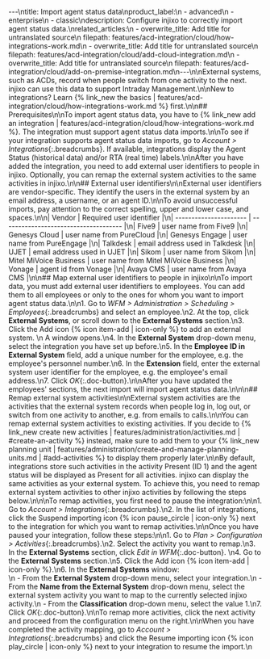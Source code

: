 ---\ntitle: Import agent status data\nproduct_label:\n  - advanced\n  - enterprise\n  - classic\ndescription: Configure injixo to correctly import agent status data.\nrelated_articles:\n  - overwrite_title: Add title for untranslated source\n    filepath: features/acd-integration/cloud/how-integrations-work.md\n  - overwrite_title: Add title for untranslated source\n    filepath: features/acd-integration/cloud/add-cloud-integration.md\n  - overwrite_title: Add title for untranslated source\n    filepath: features/acd-integration/cloud/add-on-premise-integration.md\n---\n\nExternal systems, such as ACDs, record when people switch from one activity to the next. injixo can use this data to support Intraday Management.\n\nNew to integrations? Learn {% link_new the basics | features/acd-integration/cloud/how-integrations-work.md %} first.\n\n## Prerequisites\n\nTo import agent status data, you have to {% link_new add an integration | features/acd-integration/cloud/how-integrations-work.md %}. The integration must support agent status data imports.\n\nTo see if your integration supports agent status data imports, go to _Account > Integrations_{:.breadcrumbs}. If available, integrations display the Agent Status (historical data) and/or RTA (real time) labels.\n\nAfter you have added the integration, you need to add external user identifiers to people in injixo. Optionally, you can remap the external system activities to the same activities in injixo.\n\n## External user identifiers\n\nExternal user identifiers are vendor-specific. They identify the users in the external system by an email address, a username, or an agent ID.\n\nTo avoid unsuccessful imports, pay attention to the correct spelling, upper and lower case, and spaces.\n\n| Vendor                 | Required user identifier              |\n| ---------------------- | ------------------------------------- |\n| Five9                  | user name from Five9                  |\n| Genesys Cloud          | user name from PureCloud              |\n| Genesys Engage         | user name from PureEngage             |\n| Talkdesk               | email address used in Talkdesk        |\n| UJET                   | email address used in UJET            |\n| Sikom                  | user name from Sikom                  |\n| Mitel MiVoice Business | user name from Mitel MiVoice Business |\n| Vonage                 | agent id from Vonage                  |\n| Avaya CMS              | user name from Avaya CMS              |\n\n## Map external user identifiers to people in injixo\n\nTo import data, you must add external user identifiers to employees. You can add them to all employees or only to the ones for whom you want to import agent status data.\n\n1. Go to _WFM > Administration > Scheduling > Employees_{:.breadcrumbs} and select an employee.\n2. At the top, click **External Systems**, or scroll down to the **External Systems** section.\n3. Click the Add icon {% icon item-add | icon-only %} to add an external system.  \n   A window opens.\n4. In the **External System** drop-down menu, select the integration you have set up before.\n5. In the **Employee ID in External System** field, add a unique number for the employee, e.g. the employee's personnel number.\n6. In the **Extension** field, enter the external system user identifier for the employee, e.g. the employee's email address.\n7. Click _OK_{:.doc-button}.\n\nAfter you have updated the employees' sections, the next import will import agent status data.\n\n\n## Remap external system activities\n\nExternal system activities are the activities that the external system records when people log in, log out, or switch from one activity to another, e.g. from emails to calls.\n\nYou can remap external system activities to existing activities. If you decide to {% link_new create new activities | features/administration/activities.md | #create-an-activity %} instead, make sure to add them to your {% link_new planning unit | features/administration/create-and-manage-planning-units.md | #add-activities %} to display them properly later.\n\nBy default, integrations store such activities in the activity Present (ID 1) and the agent status will be displayed as Present for all activities. injixo can display the same activities as your external system. To achieve this, you need to remap external system activities to other injixo activities by following the steps below.\n\n\nTo remap activities, you first need to pause the integration:\n\n1. Go to _Account > Integrations_{:.breadcrumbs}.\n2. In the list of integrations, click the Suspend importing icon {% icon pause_circle | icon-only %} next to the integration for which you want to remap activities.\n\nOnce you have paused your integration, follow these steps:\n\n1. Go to _Plan > Configuration > Activities_{:.breadcrumbs}.\n2. Select the activity you want to remap.\n3. In the **External Systems** section, click _Edit in WFM_{:.doc-button}. \n4. Go to the **External Systems** section.\n5. Click the Add icon {% icon item-add | icon-only %}.\n6. In the **External Systems** window:<br>\n   - From the **External System** drop-down menu, select your integration.\n   - From the **Name from the External System** drop-down menu, select the external system activity you want to map to the currently selected injixo activity.\n   - From the **Classification** drop-down menu, select the value 1.\n7. Click _OK_{:.doc-button}.\n\nTo remap more activities, click the next activity and proceed from the configuration menu on the right.\n\nWhen you have completed the activity mapping, go to _Account > Integrations_{:.breadcrumbs} and click the Resume importing icon {% icon play_circle | icon-only %} next to your integration to resume the import.\n